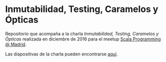 # Inmutabilidad, Testing, Caramelos y Ópticas

Repositorio que acompaña a la charla *Inmutabilidad, Testing, Caramelos y Ópticas* realizada en diciembre de 2016 para el meetup [Scala Programming @ Madrid](https://www.meetup.com/es-ES/Scala-Programming-Madrid/events/235779135/). 

Las diapositivas de la charla pueden encontrarse [aquí](https://docs.google.com/presentation/d/1JdTYykoga9Vc-NYCDTYtOmRzXKh5y3-Mq-MNR-Bf53w/edit?usp=sharing).
